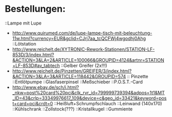 # Bestellungen:

::Lampe mit Lupe
- http://www.quirumed.com/de/lupe-lampe-tisch-mit-beleuchtung-11w.html?currency=EUR&gclid=CJrj7aa_tcQCFWj4wgodhj0Ahg
::Lötstation
- http://www.reichelt.de/XYTRONIC-Rework-Stationen/STATION-LF-853D/3/index.html?&ACTION=3&LA=2&ARTICLE=100066&GROUPID=4124&artnr=STATION+LF-853D#av_tabtech
::Gelber Greifer (2x!!!)
- http://www.reichelt.de/Pinzetten/GREIFER/3/index.html?&ACTION=3&LA=3&ARTICLE=118442&GROUPID=574
:: Pinzette
::Entlötpumpe
::Glasfaserpinsel
::Meßschieber
::P.O.S.T.-Card
- http://www.ebay.de/sch/i.html?_nkw=post%20card%20pci&clk_rvr_id=799999739394&adpos=1t1&MT_ID=43&crlp=33349976617_109&device=c&geo_id=33421&keyword=post+card+pci&crdt=0
::Heißluft+Schrumpfschlauch
::Leinwand (140x170)
::Kühlschrank
::Zollstock(???)
::Kristallkugel
::Gummiente
